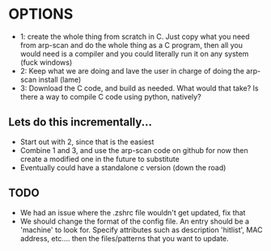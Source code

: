 # OPTIONS
 - 1: create the whole thing from scratch in C. Just copy what you need from arp-scan and do the whole thing as
      a C program, then all you would need is a compiler and you could literally run it on any system (fuck windows)
 - 2: Keep what we are doing and lave the user in charge of doing the arp-scan install (lame)
 - 3: Download the C code, and build as needed. What would that take? Is there a way to compile C code using python,
      natively?


## Lets do this incrementally...
 - Start out with 2, since that is the easiest
 - Combine 1 and 3, and use the arp-scan code on github for now then create a modified one in the future to substitute
 - Eventually could have a standalone c version (down the road)


## TODO
 - We had an issue where the .zshrc file wouldn't get updated, fix that 
 - We should change the format of the config file. An entry should be a 'machine' to look for. Specify attributes such as
   description 'hitlist', MAC address, etc.... then the files/patterns that you want to update.
